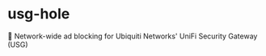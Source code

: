 # usg-hole
:satellite: Network-wide ad blocking for Ubiquiti Networks' UniFi Security Gateway (USG)
